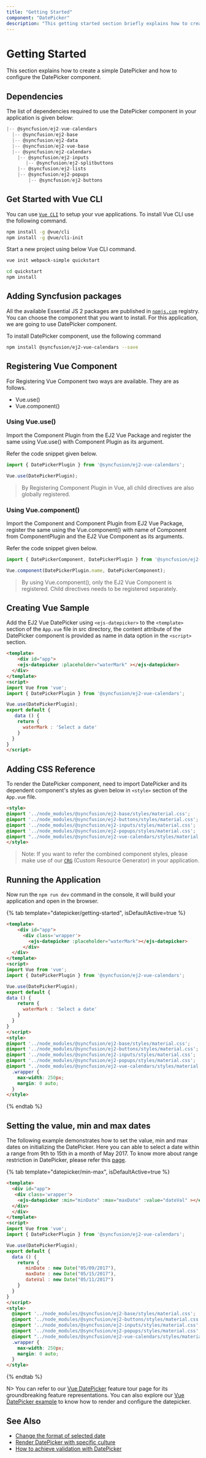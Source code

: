 ```yaml
---
title: "Getting Started"
component: "DatePicker"
description: "This getting started section briefly explains how to create a date picker component in an application."
---
```


# Getting Started

This section explains how to create a simple DatePicker and how to configure the DatePicker component.

## Dependencies

The list of dependencies required to use the DatePicker component in your application is given below:

```javascript
|-- @syncfusion/ej2-vue-calendars
  |-- @syncfusion/ej2-base
  |-- @syncfusion/ej2-data
  |-- @syncfusion/ej2-vue-base
  |-- @syncfusion/ej2-calendars
    |-- @syncfusion/ej2-inputs
       |-- @syncfusion/ej2-splitbuttons
    |-- @syncfusion/ej2-lists
    |-- @syncfusion/ej2-popups
        |-- @syncfusion/ej2-buttons
```

## Get Started with Vue CLI

You can use [`Vue CLI`](https://github.com/vuejs/vue-cli) to setup your vue applications.
To install Vue CLI use the following command.

```bash
npm install -g @vue/cli
npm install -g @vue/cli-init
```

Start a new project using below Vue CLI command.

```bash
vue init webpack-simple quickstart

cd quickstart
npm install

```

## Adding Syncfusion packages

All the available Essential JS 2 packages are published in [`npmjs.com`](https://www.npmjs.com/~syncfusionorg) registry.
You can choose the component that you want to install. For this application, we are going to use DatePicker component.

To install DatePicker component, use the following command

```bash
npm install @syncfusion/ej2-vue-calendars --save
```

## Registering Vue Component

For Registering Vue Component two ways are available. They are as follows.
* Vue.use()
* Vue.component()

### Using Vue.use()

Import the Component Plugin from the EJ2 Vue Package and register the same using Vue.use() with Component Plugin as its argument.

Refer the code snippet given below.

```typescript
import { DatePickerPlugin } from '@syncfusion/ej2-vue-calendars';

Vue.use(DatePickerPlugin);
```

> By Registering Component Plugin in Vue, all child directives are also globally registered.

### Using Vue.component()

Import the Component and Component Plugin from EJ2 Vue Package,
register the same using the Vue.component() with name of Component from ComponentPlugin
and the EJ2 Vue Component as its arguments.

Refer the code snippet given below.

```typescript
import { DatePickerComponent, DatePickerPlugin } from '@syncfusion/ej2-vue-calendars';

Vue.component(DatePickerPlugin.name, DatePickerComponent);
```

> By using Vue.component(), only the EJ2 Vue Component is registered. Child directives needs to be registered separately.

## Creating Vue Sample

Add the EJ2 Vue DatePicker using `<ejs-datepicker>` to the `<template>` section of the `App.vue` file in src directory,
the content attribute of the DatePicker component is provided as name in data option in the `<script>` section.

```html
<template>
    <div id="app">
    <ejs-datepicker :placeholder="waterMark" ></ejs-datepicker>
  </div>
</template>
<script>
import Vue from 'vue';
import { DatePickerPlugin } from '@syncfusion/ej2-vue-calendars';

Vue.use(DatePickerPlugin);
export default {
   data () {
    return {
      waterMark : 'Select a date'
    }
  }
}
</script>
```

## Adding CSS Reference

To render the DatePicker component, need to import DatePicker and its dependent component's styles as given below in `<style>` section of the `App.vue` file.

```html
<style>
@import '../node_modules/@syncfusion/ej2-base/styles/material.css';
@import '../node_modules/@syncfusion/ej2-buttons/styles/material.css';
@import '../node_modules/@syncfusion/ej2-inputs/styles/material.css';
@import '../node_modules/@syncfusion/ej2-popups/styles/material.css';
@import "../node_modules/@syncfusion/ej2-vue-calendars/styles/material.css";
</style>
```

>Note: If you want to refer the combined component styles, please make use of our [`CRG`](https://crg.syncfusion.com/) (Custom Resource Generator) in your application.

## Running the Application

Now run the `npm run dev` command in the console, it will build your application and open in the browser.

{% tab template="datepicker/getting-started", isDefaultActive=true %}

```html
<template>
    <div id="app">
      <div class='wrapper'>
        <ejs-datepicker :placeholder="waterMark"></ejs-datepicker>
      </div>
  </div>
</template>
<script>
import Vue from 'vue';
import { DatePickerPlugin } from '@syncfusion/ej2-vue-calendars';

Vue.use(DatePickerPlugin);
export default {
data () {
    return {
      waterMark : 'Select a date'
    }
  }
}
</script>
<style>
@import '../node_modules/@syncfusion/ej2-base/styles/material.css';
@import '../node_modules/@syncfusion/ej2-buttons/styles/material.css';
@import '../node_modules/@syncfusion/ej2-inputs/styles/material.css';
@import '../node_modules/@syncfusion/ej2-popups/styles/material.css';
@import "../node_modules/@syncfusion/ej2-vue-calendars/styles/material.css";
  .wrapper {
    max-width: 250px;
    margin: 0 auto;
  }
</style>
```

{% endtab %}

## Setting the value, min and max dates

The following example demonstrates how to set the value, min and max dates on initializing the
DatePicker. Here you can able to select a date within a range from 9th to 15th in a month of May 2017. To know more about range restriction in DatePicker, please refer this [page](./date-range).

{% tab template="datepicker/min-max", isDefaultActive=true %}

```html
<template>
  <div id="app">
   <div class='wrapper'>
    <ejs-datepicker :min="minDate" :max="maxDate" :value="dateVal" ></ejs-datepicker>
  </div>
  </div>
</template>
<script>
import Vue from 'vue';
import { DatePickerPlugin } from '@syncfusion/ej2-vue-calendars';

Vue.use(DatePickerPlugin);
export default {
  data () {
    return {
       minDate : new Date("05/09/2017"),
       maxDate : new Date("05/15/2017"),
       dateVal : new Date("05/11/2017")
    }
  }
}
</script>
<style>
  @import '../node_modules/@syncfusion/ej2-base/styles/material.css';
  @import '../node_modules/@syncfusion/ej2-buttons/styles/material.css';
  @import '../node_modules/@syncfusion/ej2-inputs/styles/material.css';
  @import '../node_modules/@syncfusion/ej2-popups/styles/material.css';
  @import "../node_modules/@syncfusion/ej2-vue-calendars/styles/material.css";
  .wrapper {
    max-width: 250px;
    margin: 0 auto;
  }
</style>
```

{% endtab %}

N> You can refer to our [Vue DatePicker](https://www.syncfusion.com/vue-ui-components/vue-datepicker) feature tour page for its groundbreaking feature representations. You can also explore our [Vue DatePicker example](https://ej2.syncfusion.com/vue/demos/#/material/datepicker/default.html) to know how to render and configure the datepicker.

## See Also

* [Change the format of selected date](./date-format)
* [Render DatePicker with specific culture](./globalization)
* [How to achieve validation with DatePicker](./how-to/client-side-validation)
